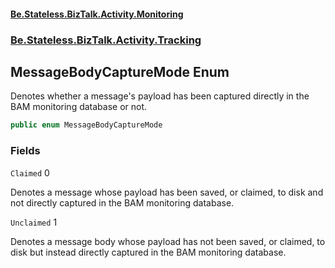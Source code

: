 #### [Be.Stateless.BizTalk.Activity.Monitoring](README.md 'README')
### [Be.Stateless.BizTalk.Activity.Tracking](Be.Stateless.BizTalk.Activity.Tracking.md 'Be.Stateless.BizTalk.Activity.Tracking')

## MessageBodyCaptureMode Enum

Denotes whether a message's payload has been captured directly in the BAM monitoring database or not.

```csharp
public enum MessageBodyCaptureMode
```
### Fields

<a name='Be.Stateless.BizTalk.Activity.Tracking.MessageBodyCaptureMode.Claimed'></a>

`Claimed` 0

Denotes a message whose payload has been saved, or claimed, to disk and not directly captured in the BAM monitoring
database.

<a name='Be.Stateless.BizTalk.Activity.Tracking.MessageBodyCaptureMode.Unclaimed'></a>

`Unclaimed` 1

Denotes a message body whose payload has not been saved, or claimed, to disk but instead directly captured in the BAM
monitoring database.